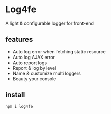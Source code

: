 # Log4fe

A light & configurable logger for front-end

## features

- Auto log error when fetching static resource
- Auto log AJAX error
- Auto report logs
- Report & log by level
- Name & customize multi loggers
- Beauty your console

## install

```bash
npm i log4fe
```
